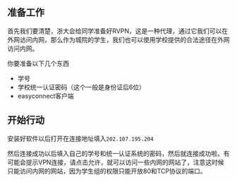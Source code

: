 ## 准备工作

首先我们要清楚，浙大会给同学准备好RVPN，这是一种代理，通过它我们可以在外网访问内网，那么作为城院的学生，我们也可以使用学校提供的合法途径在外网访问内网。

你要准备以下几个东西

* 学号
* 学校统一认证密码（这个一般是身份证后6位）
* easyconnect客户端

## 开始行动

安装好软件以后打开在连接地址填入`202.107.195.204`

然后连接成功以后填入自己的学号和统一认证系统的密码，然后就连接成功啦。有可能会提示VPN连接，请点击允许，就可以访问一些内网的网站了，注意这时候只能访问内网的网站，因为学生组的权限只能开放80和TCP协议的端口。

